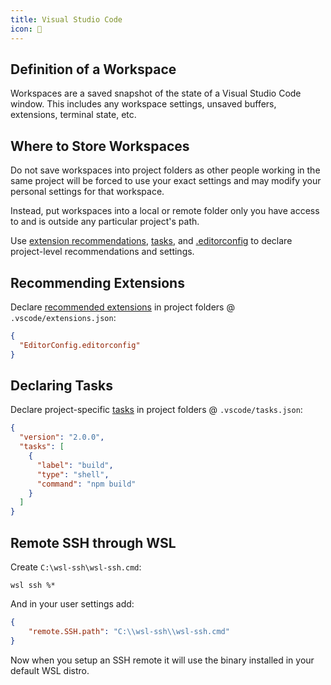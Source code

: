```yaml
---
title: Visual Studio Code
icon: 🎨
---
```


## Definition of a Workspace

Workspaces are a saved snapshot of the state of a Visual Studio Code window. This includes any workspace settings, unsaved buffers, extensions, terminal state, etc.

## Where to Store Workspaces

Do not save workspaces into project folders as other people working in the same project will be forced to use your exact settings and may modify your personal settings for that workspace.

Instead, put workspaces into a local or remote folder only you have access to and is outside any particular project's path.

Use [extension recommendations](#recommending-extensions), [tasks](#declaring-tasks), and [.editorconfig](editorconfig.html) to declare project-level recommendations and settings.

## Recommending Extensions

Declare [recommended extensions](https://code.visualstudio.com/docs/editor/extension-gallery#_workspace-recommended-extensions) in project folders @ `.vscode/extensions.json`:

```json
{
  "EditorConfig.editorconfig"
}
```

## Declaring Tasks

Declare project-specific [tasks](https://code.visualstudio.com/docs/editor/tasks) in project folders @ `.vscode/tasks.json`:

```json
{
  "version": "2.0.0",
  "tasks": [
    {
      "label": "build",
      "type": "shell",
      "command": "npm build"
    }
  ]
}
```

## Remote SSH through WSL

Create `C:\wsl-ssh\wsl-ssh.cmd`:

```shell
wsl ssh %*
```

And in your user settings add:

```json
{
    "remote.SSH.path": "C:\\wsl-ssh\\wsl-ssh.cmd"
}
```

Now when you setup an SSH remote it will use the binary installed in your default WSL distro.
